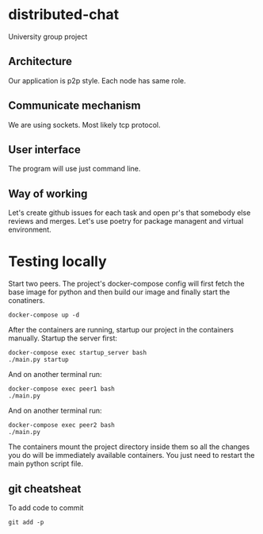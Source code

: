 # distributed-chat
University group project

## Architecture

Our application is p2p style. Each node has same role.

## Communicate mechanism

We are using sockets. Most likely tcp protocol.

## User interface

The program will use just command line.

## Way of working

Let's create github issues for each task and open pr's that somebody else reviews and merges. Let's use poetry for package managent and virtual environment.

# Testing locally

Start two peers. The project's docker-compose config will first fetch the base image for python and then build our image and finally start the conatiners.

```
docker-compose up -d
```

After the containers are running, startup our project in the containers manually.
Startup the server first:

```
docker-compose exec startup_server bash
./main.py startup
```
And on another terminal run:
```
docker-compose exec peer1 bash
./main.py
```
And on another terminal run:
```
docker-compose exec peer2 bash
./main.py
```

The containers mount the project directory inside them so all the changes you do will be immediately available containers. You just need to restart the main python script file.

## git cheatsheat
To add code to commit
```
git add -p
```
